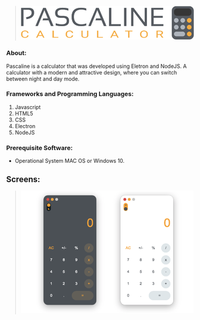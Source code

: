 > ![Logo Pascaline](https://github.com/davibs22/Pascaline/raw/master/readmeFiles/Logo.png)


### About:

Pascaline is a calculator that was developed using Eletron and NodeJS. A calculator with a modern and attractive design, where you can switch between night and day mode.

### Frameworks and Programming Languages:

1. Javascript
2. HTML5
3. CSS
4. Electron
5. NodeJS

### Prerequisite Software:

* Operational System MAC OS or Windows 10.

## Screens:
> ![Screens Pascaline](https://github.com/davibs22/Pascaline/raw/master/readmeFiles/Screens.png)
